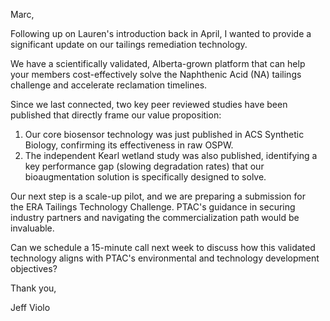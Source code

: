 Marc,

Following up on Lauren's introduction back in April, I wanted to provide a significant update on our tailings remediation technology.

We have a scientifically validated, Alberta-grown platform that can help your members cost-effectively solve the Naphthenic Acid (NA) tailings challenge and accelerate reclamation timelines.

Since we last connected, two key peer reviewed studies have been published that directly frame our value proposition:

1. Our core biosensor technology was just published in ACS Synthetic Biology, confirming its effectiveness in raw OSPW.
2. The independent Kearl wetland study was also published, identifying a key performance gap (slowing degradation rates) that our bioaugmentation solution is specifically designed to solve.

Our next step is a scale-up pilot, and we are preparing a submission for the ERA Tailings Technology Challenge. PTAC's guidance in securing industry partners and navigating the commercialization path would be invaluable.

Can we schedule a 15-minute call next week to discuss how this validated technology aligns with PTAC's environmental and technology development objectives?

Thank you,

Jeff Violo

